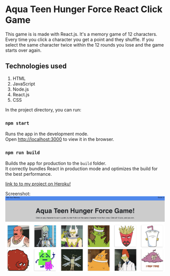 # Aqua Teen Hunger Force React Click Game

This game is is made with React.js. It's a memory game of 12 characters. Every time you click a character you get a point and they shuffle. If you select the same character twice within the 12 rounds you lose and the game starts over again.

## Technologies used
1. HTML
2. JavaScript
3. Node.js
4. React.js
5. CSS


In the project directory, you can run:

### `npm start`

Runs the app in the development mode.<br>
Open [http://localhost:3000](http://localhost:3000) to view it in the browser.

### `npm run build`

Builds the app for production to the `build` folder.<br>
It correctly bundles React in production mode and optimizes the build for the best performance.

[link to to my project on Heroku!](https://reactclickrandom.herokuapp.com)

Screenshot:
![show the site](/src/images/gamescreenshot.png)
